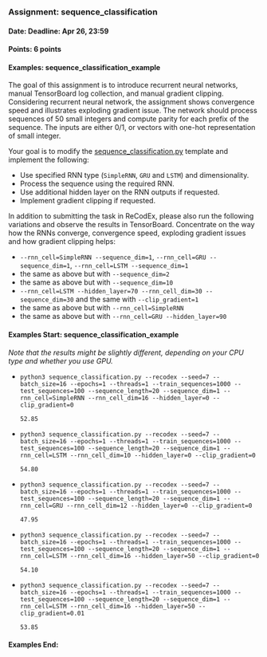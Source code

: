 ### Assignment: sequence_classification
#### Date: Deadline: Apr 26, 23:59
#### Points: 6 points
#### Examples: sequence_classification_example

The goal of this assignment is to introduce recurrent neural networks, manual
TensorBoard log collection, and manual gradient clipping. Considering recurrent
neural network, the assignment shows convergence speed and illustrates exploding
gradient issue. The network should process sequences of 50 small integers and
compute parity for each prefix of the sequence. The inputs are either 0/1, or
vectors with one-hot representation of small integer.

Your goal is to modify the
[sequence_classification.py](https://github.com/ufal/npfl114/tree/master/labs/07/sequence_classification.py)
template and implement the following:
- Use specified RNN type (`SimpleRNN`, `GRU` and `LSTM`) and dimensionality.
- Process the sequence using the required RNN.
- Use additional hidden layer on the RNN outputs if requested.
- Implement gradient clipping if requested.

In addition to submitting the task in ReCodEx, please also run the following
variations and observe the results in TensorBoard. Concentrate on the way
how the RNNs converge, convergence speed, exploding gradient issues
and how gradient clipping helps:
- `--rnn_cell=SimpleRNN --sequence_dim=1`, `--rnn_cell=GRU --sequence_dim=1`, `--rnn_cell=LSTM --sequence_dim=1`
- the same as above but with `--sequence_dim=2`
- the same as above but with `--sequence_dim=10`
- `--rnn_cell=LSTM --hidden_layer=70 --rnn_cell_dim=30 --sequence_dim=30` and the same with `--clip_gradient=1`
- the same as above but with `--rnn_cell=SimpleRNN`
- the same as above but with `--rnn_cell=GRU --hidden_layer=90`

#### Examples Start: sequence_classification_example
_Note that the results might be slightly different, depending on your CPU type and whether you use GPU._

- `python3 sequence_classification.py --recodex --seed=7 --batch_size=16 --epochs=1 --threads=1 --train_sequences=1000 --test_sequences=100 --sequence_length=20 --sequence_dim=1 --rnn_cell=SimpleRNN --rnn_cell_dim=16 --hidden_layer=0 --clip_gradient=0`
  ```
  52.85
  ```
- `python3 sequence_classification.py --recodex --seed=7 --batch_size=16 --epochs=1 --threads=1 --train_sequences=1000 --test_sequences=100 --sequence_length=20 --sequence_dim=1 --rnn_cell=LSTM --rnn_cell_dim=10 --hidden_layer=0 --clip_gradient=0`
  ```
  54.80
  ```
- `python3 sequence_classification.py --recodex --seed=7 --batch_size=16 --epochs=1 --threads=1 --train_sequences=1000 --test_sequences=100 --sequence_length=20 --sequence_dim=1 --rnn_cell=GRU --rnn_cell_dim=12 --hidden_layer=0 --clip_gradient=0`
  ```
  47.95
  ```
- `python3 sequence_classification.py --recodex --seed=7 --batch_size=16 --epochs=1 --threads=1 --train_sequences=1000 --test_sequences=100 --sequence_length=20 --sequence_dim=1 --rnn_cell=LSTM --rnn_cell_dim=16 --hidden_layer=50 --clip_gradient=0`
  ```
  54.10
  ```
- `python3 sequence_classification.py --recodex --seed=7 --batch_size=16 --epochs=1 --threads=1 --train_sequences=1000 --test_sequences=100 --sequence_length=20 --sequence_dim=1 --rnn_cell=LSTM --rnn_cell_dim=16 --hidden_layer=50 --clip_gradient=0.01`
  ```
  53.85
  ```
#### Examples End:

